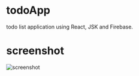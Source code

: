 # todoApp
todo list application using React, JSK and Firebase.

# screenshot
![screenshot](https://user-images.githubusercontent.com/43787912/59564161-67c5d780-903b-11e9-8eb6-e4e1d488719a.png)
